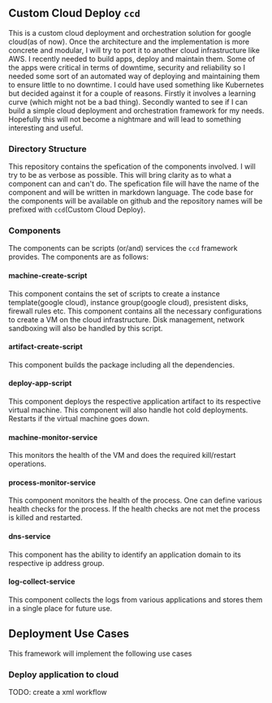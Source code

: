 ## Custom Cloud Deploy `ccd`
This is a custom cloud deployment and orchestration solution for google cloud(as of now). Once the architecture and the implementation is more concrete and modular, I will try to port it to another cloud infrastructure like AWS. I recently needed to build apps, deploy and maintain them. Some of the apps were critical in terms of downtime, security and reliability so I needed some sort of an automated way of deploying and maintaining them to ensure little to no downtime. I could have used something like Kubernetes but decided against it for a couple of reasons. Firstly it involves a learning curve (which might not be a bad thing). Secondly wanted to see if I can build a simple cloud deployment and orchestration framework for my needs. Hopefully this will not become a nightmare and will lead to something interesting and useful.

### Directory Structure
This repository contains the spefication of the components involved. I will try to be as verbose as possible. This will bring clarity as to what a component can and can't do. The spefication file will have the name of the component and will be written in markdown language. The code base for the components will be available on github and the repository names will be prefixed with `ccd`(Custom Cloud Deploy).

### Components
The components can be scripts (or/and) services the `ccd` framework provides. The components are as follows:

#### machine-create-script
This component contains the set of scripts to create a instance template(google cloud), instance group(google cloud), presistent disks, firewall rules etc. This component contains all the necessary configurations to create a VM on the cloud infrastructure. Disk management, network sandboxing will also be handled by this script.

#### artifact-create-script
This component builds the package including all the dependencies.

#### deploy-app-script
This component deploys the respective application artifact to its respective virtual machine. This component will also handle hot cold deployments. Restarts if the virtual machine goes down.

#### machine-monitor-service
This monitors the health of the VM and does the required kill/restart operations.

#### process-monitor-service
This component monitors the health of the process. One can define various health checks for the process. If the health checks are not met the process is killed and restarted.

#### dns-service
This component has the ability to identify an application domain to its respective ip address group.

#### log-collect-service
This component collects the logs from various applications and stores them in a single place for future use.


## Deployment Use Cases
This framework will implement the following use cases

### Deploy application to cloud
TODO: create a xml workflow